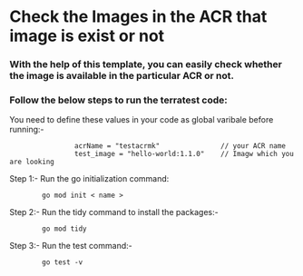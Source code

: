 # Check the Images in the ACR that image is exist or not

### With the help of this template, you can easily check whether the image is available in the particular ACR or not.

### Follow the below steps to run the terratest code:


You need to define these values in your code as global varibale before running:-

                	acrName = "testacrmk"               // your ACR name
	                test_image = "hello-world:1.1.0"    // Imagw which you are looking 

Step 1:- Run the go initialization command:

            go mod init < name >

Step 2:- Run the tidy command to install the packages:-

            go mod tidy

Step 3:- Run the test command:-

            go test -v
